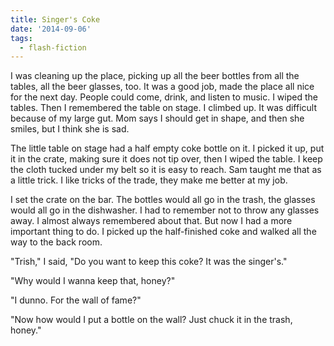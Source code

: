 ```yaml
---
title: Singer's Coke
date: '2014-09-06'
tags:
  - flash-fiction
---
```


I was cleaning up the place, picking up all the beer bottles from all the
tables, all the beer glasses, too. It was a good job, made the place all nice
for the next day. People could come, drink, and listen to music. I wiped the
tables. Then I remembered the table on stage. I climbed up. It was difficult
because of my large gut. Mom says I should get in shape, and then she smiles,
but I think she is sad.

<!-- truncate -->

The little table on stage had a half empty coke bottle on it. I picked it up,
put it in the crate, making sure it does not tip over, then I wiped the table. I
keep the cloth tucked under my belt so it is easy to reach. Sam taught me that
as a little trick. I like tricks of the trade, they make me better at my job.

I set the crate on the bar. The bottles would all go in the trash, the glasses
would all go in the dishwasher. I had to remember not to throw any glasses away.
I almost always remembered about that. But now I had a more important thing to
do. I picked up the half-finished coke and walked all the way to the back room.

"Trish," I said, "Do you want to keep this coke? It was the singer's."

"Why would I wanna keep that, honey?"

"I dunno. For the wall of fame?"

"Now how would I put a bottle on the wall? Just chuck it in the trash, honey."
